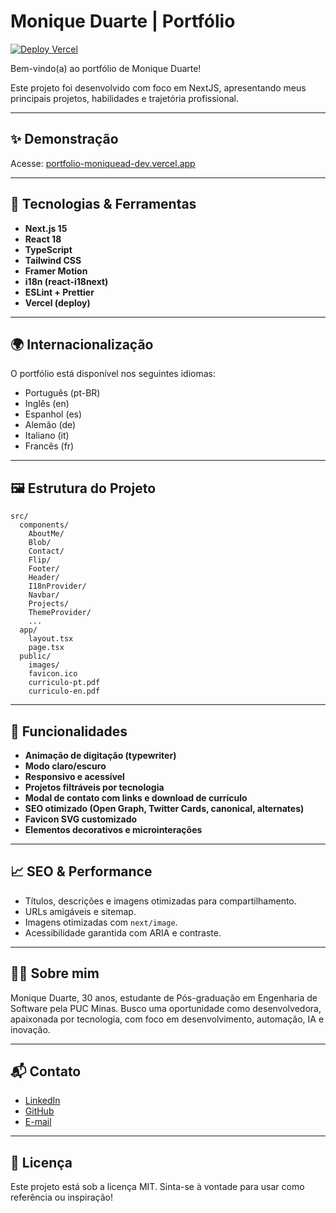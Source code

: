 # Monique Duarte | Portfólio

[![Deploy Vercel](https://vercel.com/button)](https://portfolio-moniquead-dev.vercel.app/)

Bem-vindo(a) ao portfólio de Monique Duarte!

Este projeto foi desenvolvido com foco em NextJS, apresentando meus principais projetos, habilidades e trajetória profissional.

---

## ✨ Demonstração

Acesse: [portfolio-moniquead-dev.vercel.app](https://portfolio-moniquead-dev.vercel.app/)

---

## 🚀 Tecnologias & Ferramentas

- **Next.js 15**
- **React 18**
- **TypeScript**
- **Tailwind CSS**
- **Framer Motion**
- **i18n (react-i18next)**
- **ESLint + Prettier**
- **Vercel (deploy)**

---

## 🌍 Internacionalização

O portfólio está disponível nos seguintes idiomas:
- Português (pt-BR)
- Inglês (en)
- Espanhol (es)
- Alemão (de)
- Italiano (it)
- Francês (fr)

---

## 🖼️ Estrutura do Projeto

```
src/
  components/
    AboutMe/
    Blob/
    Contact/
    Flip/
    Footer/
    Header/
    I18nProvider/
    Navbar/
    Projects/
    ThemeProvider/
    ...
  app/
    layout.tsx
    page.tsx
  public/
    images/
    favicon.ico
    curriculo-pt.pdf
    curriculo-en.pdf
```

---

## 🧩 Funcionalidades

- **Animação de digitação (typewriter)**
- **Modo claro/escuro**
- **Responsivo e acessível**
- **Projetos filtráveis por tecnologia**
- **Modal de contato com links e download de currículo**
- **SEO otimizado (Open Graph, Twitter Cards, canonical, alternates)**
- **Favicon SVG customizado**
- **Elementos decorativos e microinterações**

---

## 📈 SEO & Performance

- Títulos, descrições e imagens otimizadas para compartilhamento.
- URLs amigáveis e sitemap.
- Imagens otimizadas com `next/image`.
- Acessibilidade garantida com ARIA e contraste.

---

## 👩‍💻 Sobre mim

Monique Duarte, 30 anos, estudante de Pós-graduação em Engenharia de Software pela PUC Minas. Busco uma oportunidade como desenvolvedora, apaixonada por tecnologia, com foco em desenvolvimento, automação, IA e inovação.

---

## 📬 Contato

- [LinkedIn](https://www.linkedin.com/in/moniquead)
- [GitHub](https://github.com/Monique-Duarte)
- [E-mail](mailto:moniquead95@gmail.com)

---

## 📝 Licença

Este projeto está sob a licença MIT.
Sinta-se à vontade para usar como referência ou inspiração!
